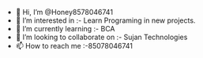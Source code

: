 - 👋 Hi, I’m @Honey8578046741
- 👀 I’m interested in :- Learn Programing in new projects.
- 🌱 I’m currently learning :- BCA
- 💞️ I’m looking to collaborate on :- Sujan Technologies 
- 📫 How to reach me :-85078046741

<!---
Honey8578046741/Honey8578046741 is a ✨ special ✨ repository because its `README.md` (this file) appears on your GitHub profile.
You can click the Preview link to take a look at your changes.
--->

